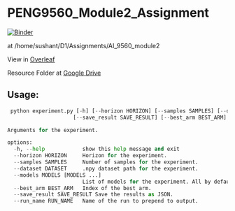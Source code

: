 # PENG9560_Module2_Assignment

[![Binder](https://mybinder.org/badge_logo.svg)](https://mybinder.org/v2/gh/SushantGautam/PENG9560_Module2_Assignment/HEAD)

at /home/sushant/D1/Assignments/AI_9560_module2


View in [Overleaf](https://www.overleaf.com/read/bpqxdfxbsxds#deab8a)

Resource Folder at [Google Drive](https://drive.google.com/drive/u/0/folders/1ZamN8_n0ETlPOtv5ehjcDv1lExfxLtVT)

## Usage:
```python
 python experiment.py [-h] [--horizon HORIZON] [--samples SAMPLES] [--dataset DATASET] [--models MODELS [MODELS ...]]
                     [--save_result SAVE_RESULT] [--best_arm BEST_ARM] [--run_name RUN_NAME]

Arguments for the experiment.

options:
  -h, --help            show this help message and exit
  --horizon HORIZON     Horizon for the experiment. 
  --samples SAMPLES     Number of samples for the experiment.
  --dataset DATASET     .npy dataset path for the experiment.
  --models MODELS [MODELS ...]
                        List of models for the experiment. All by default: RMED1  RMED2 IF BTM DOUBLER SAVAGE RUCB RCS 
  --best_arm BEST_ARM   Index of the best arm.
  --save_result SAVE_RESULT Save the results as JSON.
  --run_name RUN_NAME   Name of the run to prepend to output.
```
